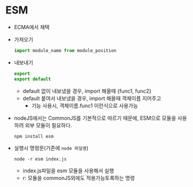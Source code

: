 # ESM
- ECMA에서 채택
- 가져오기  
    ```js
    import module_name from module_position
    ```    
- 내보내기
    ```js
    export
    export default
    ```
    - default 없이 내보냈을 경우, import 해올때 {func1, func2}
    - default 붙여서 내보냈을 경우, import 해올때 객체이름 지어주고
        - 기능 사용시, 객체이름.func1 이런식으로 사용가능

- nodeJS에서는 CommonJS를 기본적으로 따르기 때문에, ESM으로 모듈을 사용하려 외부 모듈이 필요하다.
    ```console
    npm install esm
    ```
- 실행시 명령문(기존에 ```node 파일명```)
    ```console
    node -r esm index.js
    ```
    - index.js파일을 esm 모듈을 사용해서 실행
    - r: 모듈을 commonJS외에도 적용가능토록하는 명령
